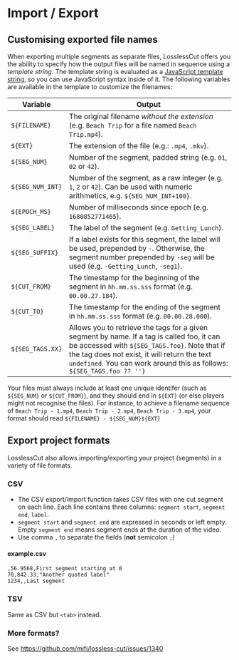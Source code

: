 # Import / Export

## Customising exported file names

When exporting multiple segments as separate files, LosslessCut offers you the ability to specify how the output files will be named in sequence using a *template string*. The template string is evaluated as a [JavaScript template string](https://developer.mozilla.org/en-US/docs/Web/JavaScript/Reference/Template_literals), so you can use JavaScript syntax inside of it. The following variables are available in the template to customize the filenames:

| Variable | Output |
| -------------- | - |
| `${FILENAME}` | The original filename *without the extension* (e.g. `Beach Trip` for a file named `Beach Trip.mp4`).
| `${EXT}` | The extension of the file (e.g.: `.mp4`, `.mkv`).
| `${SEG_NUM}` | Number of the segment, padded string (e.g. `01`, `02` or `42`).
| `${SEG_NUM_INT}` | Number of the segment, as a raw integer (e.g. `1`, `2` or `42`). Can be used with numeric arithmetics, e.g. `${SEG_NUM_INT+100}`.
| `${EPOCH_MS}` | Number of milliseconds since epoch (e.g. `1680852771465`).
| `${SEG_LABEL}` | The label of the segment (e.g. `Getting_Lunch`).
| `${SEG_SUFFIX}` | If a label exists for this segment, the label will be used, prepended by `-`. Otherwise, the segment number prepended by `-seg` will be used (e.g. `-Getting_Lunch`, `-seg1`).
| `${CUT_FROM}` | The timestamp for the beginning of the segment in `hh.mm.ss.sss` format (e.g. `00.00.27.184`).
| `${CUT_TO}` | The timestamp for the ending of the segment in `hh.mm.ss.sss` format (e.g. `00.00.28.000`).
| `${SEG_TAGS.XX}` | Allows you to retrieve the tags for a given segment by name. If a tag is called foo, it can be accessed with `${SEG_TAGS.foo}`. Note that if the tag does not exist, it will return the text `undefined`. You can work around this as follows: `${SEG_TAGS.foo ?? ''}`

Your files must always include at least one unique identifer (such as `${SEG_NUM}` or `${CUT_FROM}`), and they should end in `${EXT}` (or else players might not recognise the files). For instance, to achieve a filename sequence of `Beach Trip - 1.mp4`, `Beach Trip - 2.mp4`, `Beach Trip - 3.mp4`, your format should read `${FILENAME} - ${SEG_NUM}${EXT}`

##  Export project formats

LosslessCut also allows importing/exporting your project (segments) in a variety of file formats.

### CSV

- The CSV export/import function takes CSV files with one cut segment on each line. Each line contains three columns: `segment start`, `segment end`, `label`.
- `segment start` and `segment end` are expressed in seconds or left empty. Empty `segment end` means segment ends at the duration of the video.
- Use comma `,` to separate the fields (**not** semicolon `;`)

#### example.csv
```csv
,56.9568,First segment starting at 0
70,842.33,"Another quoted label"
1234,,Last segment
```

### TSV

Same as CSV but `<tab>` instead.

### More formats?

See https://github.com/mifi/lossless-cut/issues/1340
